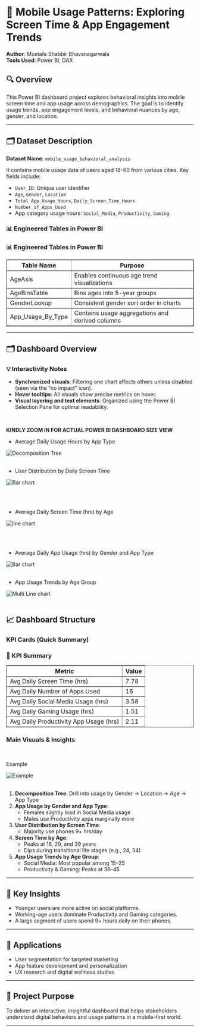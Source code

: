 
# 📱 Mobile Usage Patterns: Exploring Screen Time & App Engagement Trends

**Author**: Mustafa Shabbir Bhavanagarwala  
**Tools Used**: Power BI, DAX

## 🔍 Overview

This Power BI dashboard project explores behavioral insights into mobile screen time and app usage across demographics. The goal is to identify usage trends, app engagement levels, and behavioral nuances by age, gender, and location.

---



## 🗂️ Dataset Description

**Dataset Name**: `mobile_usage_behavioral_analysis`

It contains mobile usage data of users aged 18–60 from various cities. Key fields include:

- `User_ID`: Unique user identifier
- `Age`, `Gender`, `Location`
- `Total_App_Usage_Hours`, `Daily_Screen_Time_Hours`
- `Number_of_Apps_Used`
- App category usage hours: `Social_Media`, `Productivity`, `Gaming`

### 📊 Engineered Tables in Power BI

<h3>📊 Engineered Tables in Power BI</h3>

<table border="1" cellpadding="6" cellspacing="0">
  <thead>
    <tr>
      <th>Table Name</th>
      <th>Purpose</th>
    </tr>
  </thead>
  <tbody>
    <tr>
      <td>AgeAxis</td>
      <td>Enables continuous age trend visualizations</td>
    </tr>
    <tr>
      <td>AgeBinsTable</td>
      <td>Bins ages into 5-year groups</td>
    </tr>
    <tr>
      <td>GenderLookup</td>
      <td>Consistent gender sort order in charts</td>
    </tr>
    <tr>
      <td>App_Usage_By_Type</td>
      <td>Contains usage aggregations and derived columns</td>
    </tr>
  </tbody>
</table>

---

## 🗂️ Dashboard Overview

### 💡 Interactivity Notes

- **Synchronized visuals**: Filtering one chart affects others unless disabled (seen via the “no impact” icon).  
- **Hover tooltips**: All visuals show precise metrics on hover.  
- **Visual layering and text elements**: Organized using the Power BI Selection Pane for optimal readability.  
<br>

**KINDLY ZOOM IN FOR ACTUAL POWER BI DASHBOARD SIZE VIEW**

<ul>
<li>Average Daily Usage Hours by App Type</li>
</ul>

![Decomposition Tree](./images/tree.png)
<br>
<br>

<ul>
<li>User Distribution by Daily Screen Time</li>
</ul>

![Bar chart](./images/verbar.png)


<br>
<br>

<ul>
<li>Average Daily Screen Time (hrs) by Age</li>
</ul>

![line chart](./images/singleline.png)

<br>
<br>

<ul>
<li>Average Daily App Usage (hrs) by Gender and App Type</li>
</ul>

![Bar chart](./images/genderbar.png)
<br>
<br>

<ul>
<li>App Usage Trends by Age Group</li>
</ul>

![Multi Line chart](./images/multiline.png)
<br>
<br>





## 📈 Dashboard Structure

### KPI Cards (Quick Summary)

<h3>📌 KPI Summary</h3>

<table border="1" cellpadding="6" cellspacing="0">
  <thead>
    <tr>
      <th>Metric</th>
      <th>Value</th>
    </tr>
  </thead>
  <tbody>
    <tr>
      <td>Avg Daily Screen Time (hrs)</td>
      <td>7.78</td>
    </tr>
    <tr>
      <td>Avg Daily Number of Apps Used</td>
      <td>16</td>
    </tr>
    <tr>
      <td>Avg Daily Social Media Usage (hrs)</td>
      <td>3.58</td>
    </tr>
    <tr>
      <td>Avg Daily Gaming Usage (hrs)</td>
      <td>1.51</td>
    </tr>
    <tr>
      <td>Avg Daily Productivity App Usage (hrs)</td>
      <td>2.11</td>
    </tr>
  </tbody>
</table>

### Main Visuals & Insights

<br>

<p>Example</p>


![Example](./images/example.png)
<br>
<br>

1. **Decomposition Tree**: Drill into usage by Gender → Location → Age → App Type
2. **App Usage by Gender and App Type**:
   - Females slightly lead in Social Media usage
   - Males use Productivity apps marginally more
3. **User Distribution by Screen Time**:
   - Majority use phones 9+ hrs/day
4. **Screen Time by Age**:
   - Peaks at 18, 29, and 39 years
   - Dips during transitional life stages (e.g., 24, 34)
5. **App Usage Trends by Age Group**:
   - Social Media: Most popular among 15–25
   - Productivity & Gaming: Peaks at 36–45

---

## 🧠 Key Insights

- Younger users are more active on social platforms.
- Working-age users dominate Productivity and Gaming categories.
- A large segment of users spend 9+ hours daily on their phones.

---

## 🎯 Applications

- User segmentation for targeted marketing
- App feature development and personalization
- UX research and digital wellness studies

---

## 📌 Project Purpose

To deliver an interactive, insightful dashboard that helps stakeholders understand digital behaviors and usage patterns in a mobile-first world.

---
